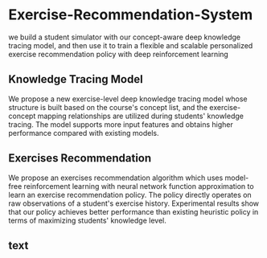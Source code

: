 # Exercise-Recommendation-System
we build a student simulator with our concept-aware deep knowledge tracing model, and then use it to train a flexible and scalable personalized exercise recommendation policy with deep reinforcement learning
## Knowledge Tracing Model
We propose a new exercise-level deep knowledge tracing model whose structure is built based on the course's concept list, and the exercise-concept mapping relationships are utilized during students' knowledge tracing. The model supports more input features and obtains higher performance compared with existing models.
## Exercises Recommendation
We propose an exercises recommendation algorithm which uses model-free reinforcement learning with neural network function approximation to learn an exercise recommendation policy. The policy directly operates on raw observations of a student's exercise history. Experimental results show that our policy achieves better performance than existing heuristic policy in terms of maximizing students' knowledge level.
## text


